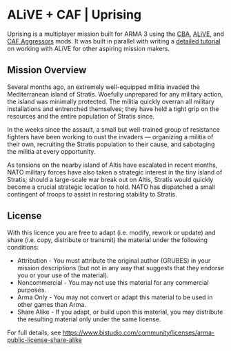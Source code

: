 # ALiVE + CAF | Uprising

Uprising is a multiplayer mission built for ARMA 3 using the [CBA](http://www.armaholic.com/page.php?id=18767),
[ALiVE](http://alivemod.com/), and [CAF Aggressors](http://forums.bistudio.com/showthread.php?172069-Arma3-AGGRESSORS)
mods. It was built in parallel with writing a [detailed tutorial](https://medium.com/the-creation-of-alive-uprising/)
on working with ALiVE for other aspiring mission makers.

## Mission Overview
Several months ago, an extremely well-equipped militia invaded the Mediterranean island of Stratis. Woefully
unprepared for any military action, the island was minimally protected. The militia quickly overran all military
installations and entrenched themselves; they have held a tight grip on the resources and the entire population of
Stratis since.

In the weeks since the assault, a small but well-trained group of resistance fighters have been working to oust the
invaders — organizing a militia of their own, recruiting the Stratis population to their cause, and sabotaging the
militia at every opportunity.

As tensions on the nearby island of Altis have escalated in recent months, NATO military forces have also taken a
strategic interest in the tiny island of Stratis; should a large-scale war break out on Altis, Stratis would quickly
become a crucial strategic location to hold. NATO has dispatched a small contingent of troops to assist in restoring
stability to Stratis.

## License
With this licence you are free to adapt (i.e. modify, rework or update) and share (i.e. copy, distribute or transmit)
the material under the following conditions:

* Attribution - You must attribute the original author (GRUBES) in your mission descriptions (but not in any way
    that suggests that they endorse you or your use of the material).
* Noncommercial - You may not use this material for any commercial purposes.
* Arma Only - You may not convert or adapt this material to be used in other games than Arma.
* Share Alike - If you adapt, or build upon this material, you may distribute the resulting material only under the
    same license.

For full details, see https://www.bistudio.com/community/licenses/arma-public-license-share-alike
